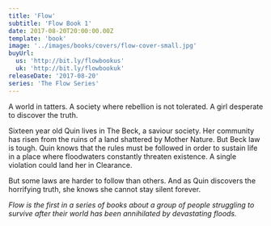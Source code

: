 ```yaml
---
title: 'Flow'
subtitle: 'Flow Book 1'
date: 2017-08-20T20:00:00.00Z
template: 'book'
image: '../images/books/covers/flow-cover-small.jpg'
buyUrl:
  us: 'http://bit.ly/flowbookus'
  uk: 'http://bit.ly/flowbookuk'
releaseDate: '2017-08-20'
series: 'The Flow Series'
---
```


A world in tatters. A society where rebellion is not tolerated. A girl desperate to discover the truth.

Sixteen year old Quin lives in The Beck, a saviour society. Her community has risen from the ruins of a land shattered by Mother Nature. But Beck law is tough. Quin knows that the rules must be followed in order to sustain life in a place where floodwaters constantly threaten existence. A single violation could land her in Clearance.

But some laws are harder to follow than others. And as Quin discovers the horrifying truth, she knows she cannot stay silent forever.

_Flow is the first in a series of books about a group of people struggling to survive after their world has been annihilated by devastating floods._

